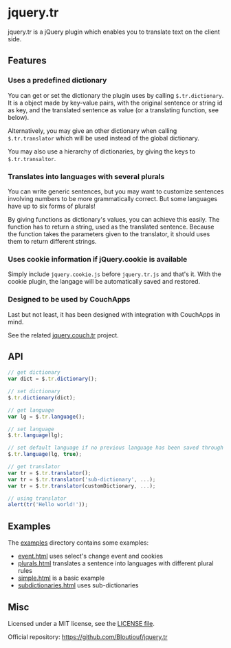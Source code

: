 jquery.tr
=========

jquery.tr is a jQuery plugin which enables you to translate text on the client side.

Features
--------

### Uses a predefined dictionary

You can get or set the dictionary the plugin uses by calling `$.tr.dictionary`. It is a object made by key-value pairs, with the original sentence or string id as key, and the translated sentence as value (or a translating function, see below).

Alternatively, you may give an other dictionary when calling `$.tr.translator` which will be used instead of the global dictionary.

You may also use a hierarchy of dictionaries, by giving the keys to `$.tr.transaltor`.  

### Translates into languages with several plurals

You can write generic sentences, but you may want to customize sentences involving numbers to be more grammatically correct. But some languages have up to six forms of plurals!

By giving functions as dictionary's values, you can achieve this easily. The function has to return a string, used as the translated sentence. Because the function takes the parameters given to the translator, it should uses them to return different strings.

### Uses cookie information if jQuery.cookie is available

Simply include `jquery.cookie.js` before `jquery.tr.js` and that's it. With the cookie plugin, the langage will be automatically saved and restored.

### Designed to be used by CouchApps

Last but not least, it has been designed with integration with CouchApps in mind.

See the related [jquery.couch.tr](https://github.com/Bloutiouf/jquery.couch.tr) project. 

API
-----

```javascript
// get dictionary
var dict = $.tr.dictionary();

// set dictionary
$.tr.dictionary(dict);

// get language
var lg = $.tr.language();

// set language
$.tr.language(lg);

// set default language if no previous language has been saved through cookies
$.tr.language(lg, true);

// get translator
var tr = $.tr.translator();
var tr = $.tr.translator('sub-dictionary', ...);
var tr = $.tr.translator(customDictionary, ...);

// using translator
alert(tr('Hello world!'));
```

Examples
--------

The [examples](https://github.com/Bloutiouf/jquery.tr/blob/master/examples) directory contains some examples:
 * [event.html](https://github.com/Bloutiouf/jquery.tr/blob/master/examples/event.html) uses select's change event and cookies
 * [plurals.html](https://github.com/Bloutiouf/jquery.tr/blob/master/examples/plurals.html) translates a sentence into languages with different plural rules
 * [simple.html](https://github.com/Bloutiouf/jquery.tr/blob/master/examples/simple.html) is a basic example
 * [subdictionaries.html](https://github.com/Bloutiouf/jquery.tr/blob/master/examples/subdictionaries.html) uses sub-dictionaries

Misc
----

Licensed under a MIT license, see the [LICENSE file](https://github.com/Bloutiouf/jquery.tr/blob/master/LICENSE).

Official repository: https://github.com/Bloutiouf/jquery.tr